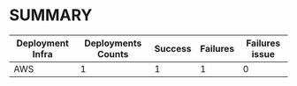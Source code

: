 # SUMMARY

Deployment Infra | Deployments Counts | Success | Failures | Failures issue
--- | --- | --- | --- | ---
AWS | 1 | 1 | 1 | 0 | ---